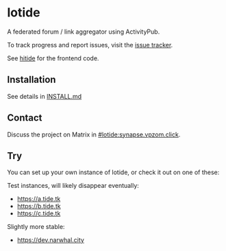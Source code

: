 # lotide
A federated forum / link aggregator using ActivityPub.

To track progress and report issues, visit the [issue tracker](https://todo.sr.ht/~vpzom/lotide).

See [hitide](https://git.sr.ht/~vpzom/hitide) for the frontend code.

## Installation
See details in [INSTALL.md](https://git.sr.ht/~vpzom/lotide/tree/master/doc/INSTALL.md)

## Contact
Discuss the project on Matrix in [#lotide:synapse.vpzom.click](https://matrix.to/#/#lotide:synapse.vpzom.click).

## Try
You can set up your own instance of lotide, or check it out on one of these:

Test instances, will likely disappear eventually:
 - https://a.tide.tk
 - https://b.tide.tk
 - https://c.tide.tk

Slightly more stable:
 - https://dev.narwhal.city
